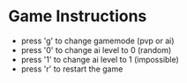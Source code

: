 # Game Instructions

- press 'g' to change gamemode (pvp or ai)
- press '0' to change ai level to 0 (random)
- press '1' to change ai level to 1 (impossible)
- press 'r' to restart the game


